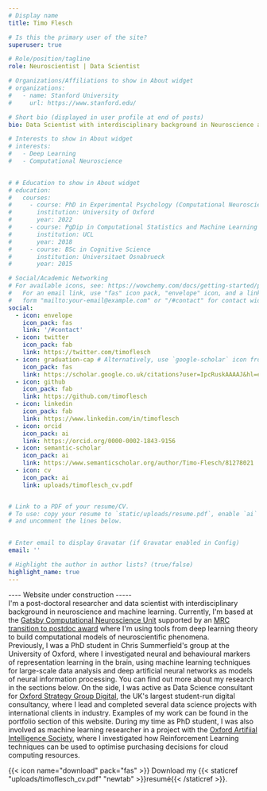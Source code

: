 ```yaml
---
# Display name
title: Timo Flesch

# Is this the primary user of the site?
superuser: true

# Role/position/tagline
role: Neuroscientist | Data Scientist

# Organizations/Affiliations to show in About widget
# organizations:
#   - name: Stanford University
#     url: https://www.stanford.edu/

# Short bio (displayed in user profile at end of posts)
bio: Data Scientist with interdisciplinary background in Neuroscience and AI.

# Interests to show in About widget
# interests:
#   - Deep Learning
#   - Computational Neuroscience
  

# # Education to show in About widget
# education:
#   courses:
#     - course: PhD in Experimental Psychology (Computational Neuroscience)
#       institution: University of Oxford
#       year: 2022
#     - course: PgDip in Computational Statistics and Machine Learning
#       institution: UCL
#       year: 2018
#     - course: BSc in Cognitive Science
#       institution: Universitaet Osnabrueck
#       year: 2015

# Social/Academic Networking
# For available icons, see: https://wowchemy.com/docs/getting-started/page-builder/#icons
#   For an email link, use "fas" icon pack, "envelope" icon, and a link in the
#   form "mailto:your-email@example.com" or "/#contact" for contact widget.
social:
  - icon: envelope
    icon_pack: fas
    link: '/#contact'
  - icon: twitter
    icon_pack: fab
    link: https://twitter.com/timoflesch
  - icon: graduation-cap # Alternatively, use `google-scholar` icon from `ai` icon pack
    icon_pack: fas
    link: https://scholar.google.co.uk/citations?user=IpcRuskAAAAJ&hl=en
  - icon: github
    icon_pack: fab
    link: https://github.com/timoflesch
  - icon: linkedin
    icon_pack: fab
    link: https://www.linkedin.com/in/timoflesch
  - icon: orcid
    icon_pack: ai
    link: https://orcid.org/0000-0002-1843-9156
  - icon: semantic-scholar
    icon_pack: ai
    link: https://www.semanticscholar.org/author/Timo-Flesch/81278021
  - icon: cv
    icon_pack: ai
    link: uploads/timoflesch_cv.pdf


# Link to a PDF of your resume/CV.
# To use: copy your resume to `static/uploads/resume.pdf`, enable `ai` icons in `params.toml`,
# and uncomment the lines below.
 

# Enter email to display Gravatar (if Gravatar enabled in Config)
email: ''

# Highlight the author in author lists? (true/false)
highlight_name: true
---
```

---- Website under construction -----  
I'm a post-doctoral researcher and data scientist with interdisciplinary background in neuroscience and machine learning. 
Currently, I'm based at the [Gatsby Computational Neuroscience Unit](https://www.ucl.ac.uk/gatsby/) supported by an [MRC transition to postdoc award](https://www.medsci.ox.ac.uk/study/graduateschool/mrcdtp/supplementary-funding) where I'm using tools from deep learning theory to build computational models of neuroscientific phenomena.  
Previously, I was a PhD student in Chris Summerfield's group at the University of Oxford, where I investigated neural and behavioural markers of representation learning in the brain, using machine learning techniques for large-scale data analysis and deep artificial neural networks as models of neural information processing. You can find out more about my research in the sections below. On the side, I was active as Data Science consultant for [Oxford Strategy Group Digital](https://www.osgdigitallabs.com/), the UK's largest student-run digital consultancy, where I lead and completed several data science projects with international clients in industry. Examples of my work can be found in the portfolio section of this website. During my time as PhD student, I was also involved as machine learning researcher in a project with the [Oxford Artifiial Intelligence Society](https://oxai.org/), where I investigated how Reinforcement Learning techniques can be used to optimise purchasing decisions for cloud computing resources.

{{< icon name="download" pack="fas" >}} Download my {{< staticref "uploads/timoflesch_cv.pdf" "newtab" >}}resumé{{< /staticref >}}.
